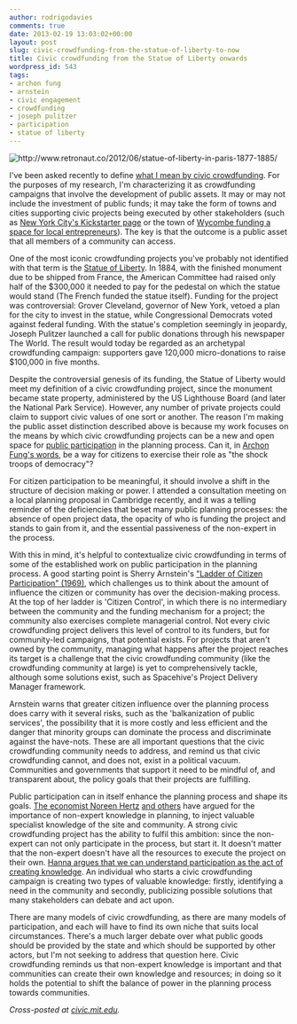 ```yaml
---
author: rodrigodavies
comments: true
date: 2013-02-19 13:03:02+00:00
layout: post
slug: civic-crowdfunding-from-the-statue-of-liberty-to-now
title: Civic crowdfunding from the Statue of Liberty onwards
wordpress_id: 543
tags:
- archon fung
- arnstein
- civic engagement
- crowdfunding
- joseph pulitzer
- participation
- statue of liberty
---
```


<img src="http://rodrigodavies.com/blog/wp-content/uploads/2013/02/statue-of-liberty_crop.jpg" class="largeimg" alt="http://www.retronaut.co/2012/06/statue-of-liberty-in-paris-1877-1885/"> 

I've been asked recently to define [what I mean by civic crowdfunding](http://govinthelab.com/2013/02/04/thoughts-on-civic-crowdfunding-with-rodrigo-davies-2). For the purposes of my research, I'm characterizing it as crowdfunding campaigns that involve the development of public assets. It may or may not include the investment of public funds; it may take the form of towns and cities supporting civic projects being executed by other stakeholders (such as [New York City's Kickstarter page](http://www.kickstarter.com/pages/NYC) or the town of [Wycombe funding a space for local entrepreneurs](https://spacehive.com/growanentrepreneurfortomorrow)). The key is that the outcome is a public asset that all members of a community can access.

One of the most iconic crowdfunding projects you've probably not identified with that term is the [Statue of Liberty](http://www.nps.gov/stli/historyculture/joseph-pulitzer.htm). In 1884, with the finished monument due to be shipped from France, the American Committee had raised only half of the $300,000 it needed to pay for the pedestal on which the statue would stand (The French funded the statue itself). Funding for the project was controversial: Grover Cleveland, governor of New York, vetoed a plan for the city to invest in the statue, while Congressional Democrats voted against federal funding. With the statue's completion seemingly in jeopardy, Joseph Pulitzer launched a call for public donations through his newspaper The World. The result would today be regarded as an archetypal crowdfunding campaign: supporters gave 120,000 micro-donations to raise $100,000 in five months.

Despite the controversial genesis of its funding, the Statue of Liberty would meet my definition of a civic crowdfunding project, since the monument became state property, administered by the US Lighthouse Board (and later the National Park Service). However, any number of private projects could claim to support civic values of one sort or another. The reason I'm making the public asset distinction described above is because my work focuses on the means by which civic crowdfunding projects can be a new and open space for [public participation](http://rodrigodavies.com/blog/2013/01/17/civic-crowdfunding-is-a-windfall-for-participation-not-budgets/) in the planning process. Can it, in [Archon Fung's words](www.archonfung.net/papers/FungVarietiesPAR.pdf), be a way for citizens to exercise their role as "the shock troops of democracy"?

For citizen participation to be meaningful, it should involve a shift in the structure of decision making or power. I attended a consultation meeting on a local planning proposal in Cambridge recently, and it was a telling reminder of the deficiencies that beset many public planning processes: the absence of open project data, the opacity of who is funding the project and stands to gain from it, and the essential passiveness of the non-expert in the process.

With this in mind, it's helpful to contextualize civic crowdfunding in terms of some of the established work on public participation in the planning process. A good starting point is Sherry Arnstein's ["Ladder of Citizen Participation" (1969)](http://lithgow-schmidt.dk/sherry-arnstein/ladder-of-citizen-participation.html), which challenges us to think about the amount of influence the citizen or community has over the decision-making process. At the top of her ladder is 'Citizen Control', in which there is no intermediary between the community and the funding mechanism for a project; the community also exercises complete managerial control. Not every civic crowdfunding project delivers this level of control to its funders, but for community-led campaigns, that potential exists. For projects that aren't owned by the community, managing what happens after the project reaches its target is a challenge that the civic crowdfunding community (like the crowdfunding community at large) is yet to comprehensively tackle, although some solutions exist, such as Spacehive's Project Delivery Manager framework.

Arnstein warns that greater citizen influence over the planning process does carry with it several risks, such as the 'balkanization of public services', the possibility that it is more costly and less efficient and the danger that minority groups can dominate the process and discriminate against the have-nots. These are all important questions that the civic crowdfunding community needs to address, and remind us that civic crowdfunding cannot, and does not, exist in a political vacuum. Communities and governments that support it need to be mindful of, and transparent about, the policy goals that their projects are fulfilling.

Public participation can in itself enhance the planning process and shape its goals. [The economist Noreen Hertz](http://www.ted.com/talks/noreena_hertz_how_to_use_experts_and_when_not_to.html) [and others](http://isites.harvard.edu/fs/docs/icb.topic980025.files/Wk%2011_Nov%2011th/Brabham_2009_Crowdsourcing%20Public%20Participation.pdf) have argued for the importance of non-expert knowledge in planning, to inject valuable specialist knowledge of the site and community. A strong civic crowdfunding project has the ability to fulfil this ambition: since the non-expert can not only participate in the process, but start it. It doesn't matter that the non-expert doesn't have all the resources to execute the project on their own. [Hanna argues that we can understand participation as the act of creating knowledge](http://books.google.com/books?hl=en&lr=&id=O9iBJ_f7RZ8C&oi=fnd&pg=PA59#v=onepage&q&f=false). An individual who starts a civic crowdfunding campaign is creating two types of valuable knowledge: firstly, identifying a need in the community and secondly, publicizing possible solutions that many stakeholders can debate and act upon.

There are many models of civic crowdfunding, as there are many models of participation, and each will have to find its own niche that suits local circumstances. There's a much larger debate over what public goods should be provided by the state and which should be supported by other actors, but I'm not seeking to address that question here. Civic crowdfunding reminds us that non-expert knowledge is important and that communities can create their own knowledge and resources; in doing so it holds the potential to shift the balance of power in the planning process towards communities.

_Cross-posted at [civic.mit.edu](http://civic.mit.edu/blog/rodrigodavies/civic-crowdfunding-from-the-statue-of-liberty-to-now)._
